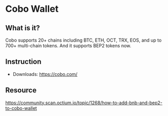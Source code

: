 # Cobo Wallet

## What is it?

Cobo supports 20+ chains including BTC, ETH, OCT, TRX, EOS, and up to 700+ multi-chain tokens. And it supports BEP2 tokens now.


## Instruction

* Downloads: <https://cobo.com/>

## Resource

<https://community.scan.octium.io/topic/1268/how-to-add-bnb-and-bep2-to-cobo-wallet>